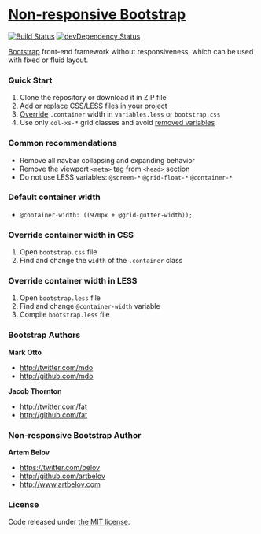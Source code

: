 # [Non-responsive Bootstrap](http://artbelov.github.io/non-responsive-bootstrap/)

[![Build Status](http://img.shields.io/travis/artbelov/non-responsive-bootstrap/master.svg)](https://travis-ci.org/artbelov/non-responsive-bootstrap) [![devDependency Status](https://david-dm.org/artbelov/non-responsive-bootstrap/dev-status.png?theme=shields.io)](https://david-dm.org/artbelov/non-responsive-bootstrap#info=devDependencies)

[Bootstrap](https://github.com/twbs/bootstrap) front-end framework without responsiveness, which can be used with fixed or fluid layout.

### Quick Start
1. Clone the repository or download it in ZIP file
2. Add or replace CSS/LESS files in your project
3. [Override](#override-container-width-with-css) ```.container``` width in ```variables.less``` or ```bootstrap.css```
4. Use only ```col-xs-*``` grid classes and avoid [removed variables](#removed-less-variables)

### Common recommendations
* Remove all navbar collapsing and expanding behavior
* Remove the viewport ```<meta>``` tag from ```<head>``` section
* Do not use LESS variables: ```@screen-*``` ```@grid-float-*```  ```@container-*```

### Default container width
* ```@container-width: ((970px + @grid-gutter-width));```

### Override container width in CSS
1. Open ```bootstrap.css``` file
2. Find and change the ```width``` of the ```.container``` class

### Override container width in LESS
1. Open ```bootstrap.less``` file
2. Find and change ```@container-width``` variable
3. Compile ```bootstrap.less``` file

### Bootstrap Authors

**Mark Otto**

- <http://twitter.com/mdo>
- <http://github.com/mdo>

**Jacob Thornton**

- <http://twitter.com/fat>
- <http://github.com/fat>

### Non-responsive Bootstrap Author

**Artem Belov**

- <https://twitter.com/belov>
- <http://github.com/artbelov>
- <http://www.artbelov.com>

### License

Code released under [the MIT license](LICENSE).